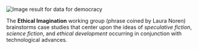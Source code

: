 

![Image result for data for democracy](https://avatars2.githubusercontent.com/u/24680571?s=280&v=4)

The **Ethical Imagination** working group (phrase coined by Laura Noren) brainstorms case studies that center upon the ideas of *speculative fiction*, *science fiction*, and *ethical development* occurring in conjunction with technological advances.




